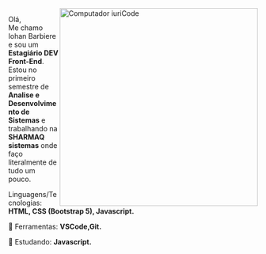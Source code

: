 <img src="https://raw.githubusercontent.com/MicaelliMedeiros/micaellimedeiros/master/image/computer-illustration.png" min-width="400px" max-width="400px" width="400px" align="right" alt="Computador iuriCode">

<p align="left"> 
  Olá,<br>Me chamo Iohan Barbiere e sou um <strong>Estagiário DEV Front-End</strong>.<br>
  Estou no primeiro semestre de <strong>Analise e Desenvolvimento de Sistemas</strong> e trabalhando na <strong>SHARMAQ sistemas</strong> onde faço literalmente de tudo um pouco.
</p>

<p align="left">
   Linguagens/Tecnologias: <strong>HTML, CSS (Bootstrap 5), Javascript.</strong>
</p>

<p align="left">
  💼 Ferramentas: <strong>VSCode,Git.</strong>
</p>

<p align="left">
  📖 Estudando: <strong>Javascript.</strong>
</p>
